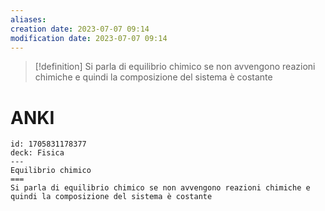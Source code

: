 ```yaml
---
aliases: 
creation date: 2023-07-07 09:14
modification date: 2023-07-07 09:14
---
```


>[!definition]
>Si parla di equilibrio chimico se non avvengono reazioni chimiche e quindi la composizione del sistema è costante


# ANKI

```anki
id: 1705831178377
deck: Fisica
---
Equilibrio chimico
===
Si parla di equilibrio chimico se non avvengono reazioni chimiche e quindi la composizione del sistema è costante
```
